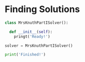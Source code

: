 # Finding Solutions

```python runnable
class MrsKnuthPartISolver():

  def __init__(self):
    pringt('Ready!')

solver = MrsKnuthPartISolver()

print('Finished!')
```
